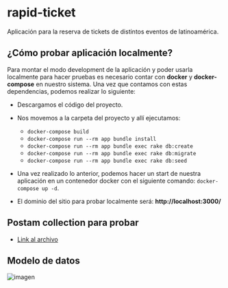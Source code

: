 # rapid-ticket

Aplicación para la reserva de tickets de distintos eventos de latinoamérica.

## ¿Cómo probar aplicación localmente?

Para montar el modo development de la aplicación y poder usarla localmente para hacer pruebas es necesario contar con **docker** y **docker-compose** en nuestro sistema. Una vez que contamos con estas dependencias, podemos realizar lo siguiente:

- Descargamos el código del proyecto.

- Nos movemos a la carpeta del proyecto y allí ejecutamos:

  - `docker-compose build`
  - `docker-compose run --rm app bundle install`
  - `docker-compose run --rm app bundle exec rake db:create`
  - `docker-compose run --rm app bundle exec rake db:migrate`
  - `docker-compose run --rm app bundle exec rake db:seed`
- Una vez realizado lo anterior, podemos hacer un start de nuestra aplicación en un contenedor docker con el siguiente comando: `docker-compose up -d`.
- El dominio del sitio para probar localmente será: **http://localhost:3000/**

## Postam collection para probar

- [Link al archivo](https://github.com/AgustinYurescia/rapid-ticket/blob/master/Rapid%20Ticket.postman_collection.json)

## Modelo de datos

![imagen](https://github.com/AgustinYurescia/rapid-ticket/assets/48600998/953c9199-1924-4350-8cfe-35287b99211b)

